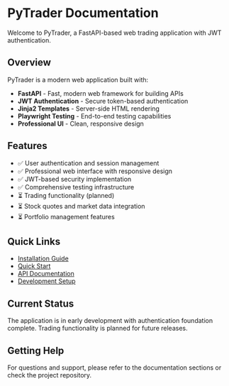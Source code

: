# PyTrader Documentation

Welcome to PyTrader, a FastAPI-based web trading application with JWT authentication.

## Overview

PyTrader is a modern web application built with:

- **FastAPI** - Fast, modern web framework for building APIs
- **JWT Authentication** - Secure token-based authentication
- **Jinja2 Templates** - Server-side HTML rendering
- **Playwright Testing** - End-to-end testing capabilities
- **Professional UI** - Clean, responsive design

## Features

- ✅ User authentication and session management
- ✅ Professional web interface with responsive design
- ✅ JWT-based security implementation
- ✅ Comprehensive testing infrastructure
- ⏳ Trading functionality (planned)
- ⏳ Stock quotes and market data integration
- ⏳ Portfolio management features

## Quick Links

- [Installation Guide](getting-started/installation.md)
- [Quick Start](getting-started/quickstart.md)
- [API Documentation](api/authentication.md)
- [Development Setup](development/setup.md)

## Current Status

The application is in early development with authentication foundation complete. Trading functionality is planned for future releases.

## Getting Help

For questions and support, please refer to the documentation sections or check the project repository.